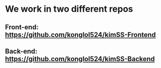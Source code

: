 

# We work in two different repos

## Front-end: https://github.com/konglol524/kimSS-Frontend

## Back-end: https://github.com/konglol524/kimSS-Backend

